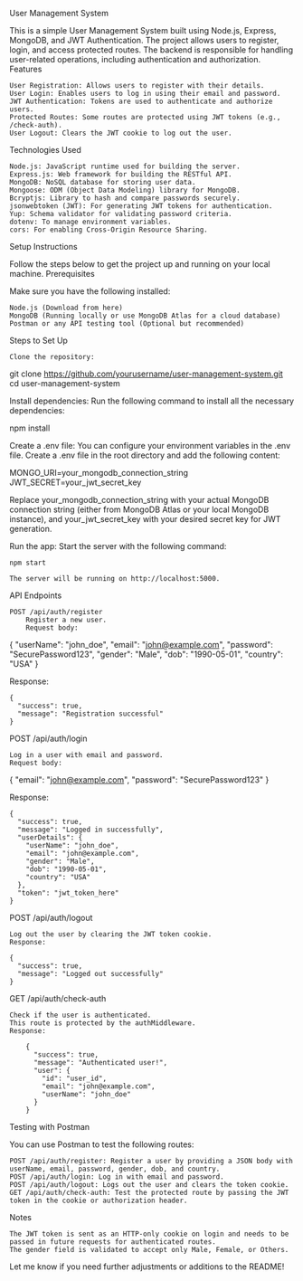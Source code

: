 User Management System

This is a simple User Management System built using Node.js, Express, MongoDB, and JWT Authentication. The project allows users to register, login, and access protected routes. The backend is responsible for handling user-related operations, including authentication and authorization.
Features

    User Registration: Allows users to register with their details.
    User Login: Enables users to log in using their email and password.
    JWT Authentication: Tokens are used to authenticate and authorize users.
    Protected Routes: Some routes are protected using JWT tokens (e.g., /check-auth).
    User Logout: Clears the JWT cookie to log out the user.

Technologies Used

    Node.js: JavaScript runtime used for building the server.
    Express.js: Web framework for building the RESTful API.
    MongoDB: NoSQL database for storing user data.
    Mongoose: ODM (Object Data Modeling) library for MongoDB.
    Bcryptjs: Library to hash and compare passwords securely.
    jsonwebtoken (JWT): For generating JWT tokens for authentication.
    Yup: Schema validator for validating password criteria.
    dotenv: To manage environment variables.
    cors: For enabling Cross-Origin Resource Sharing.

Setup Instructions

Follow the steps below to get the project up and running on your local machine.
Prerequisites

Make sure you have the following installed:

    Node.js (Download from here)
    MongoDB (Running locally or use MongoDB Atlas for a cloud database)
    Postman or any API testing tool (Optional but recommended)

Steps to Set Up

    Clone the repository:

git clone https://github.com/yourusername/user-management-system.git
cd user-management-system

Install dependencies: Run the following command to install all the necessary dependencies:

npm install

Create a .env file: You can configure your environment variables in the .env file. Create a .env file in the root directory and add the following content:

MONGO_URI=your_mongodb_connection_string
JWT_SECRET=your_jwt_secret_key

Replace your_mongodb_connection_string with your actual MongoDB connection string (either from MongoDB Atlas or your local MongoDB instance), and your_jwt_secret_key with your desired secret key for JWT generation.

Run the app: Start the server with the following command:

    npm start

    The server will be running on http://localhost:5000.

API Endpoints

    POST /api/auth/register
        Register a new user.
        Request body:

{
  "userName": "john_doe",
  "email": "john@example.com",
  "password": "SecurePassword123",
  "gender": "Male",
  "dob": "1990-05-01",
  "country": "USA"
}

Response:

    {
      "success": true,
      "message": "Registration successful"
    }

POST /api/auth/login

    Log in a user with email and password.
    Request body:

{
  "email": "john@example.com",
  "password": "SecurePassword123"
}

Response:

    {
      "success": true,
      "message": "Logged in successfully",
      "userDetails": {
        "userName": "john_doe",
        "email": "john@example.com",
        "gender": "Male",
        "dob": "1990-05-01",
        "country": "USA"
      },
      "token": "jwt_token_here"
    }

POST /api/auth/logout

    Log out the user by clearing the JWT token cookie.
    Response:

    {
      "success": true,
      "message": "Logged out successfully"
    }

GET /api/auth/check-auth

    Check if the user is authenticated.
    This route is protected by the authMiddleware.
    Response:

        {
          "success": true,
          "message": "Authenticated user!",
          "user": {
            "id": "user_id",
            "email": "john@example.com",
            "userName": "john_doe"
          }
        }

Testing with Postman

You can use Postman to test the following routes:

    POST /api/auth/register: Register a user by providing a JSON body with userName, email, password, gender, dob, and country.
    POST /api/auth/login: Log in with email and password.
    POST /api/auth/logout: Logs out the user and clears the token cookie.
    GET /api/auth/check-auth: Test the protected route by passing the JWT token in the cookie or authorization header.

Notes

    The JWT token is sent as an HTTP-only cookie on login and needs to be passed in future requests for authenticated routes.
    The gender field is validated to accept only Male, Female, or Others.

Let me know if you need further adjustments or additions to the README!
